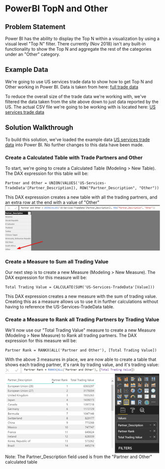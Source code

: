 # PowerBI TopN and Other

## Problem Statement
Power BI has the ability to display the Top N within a visualization by using a visual level "Top N" filter.  There currently (Nov 2018) isn't any built-in functionality to show the Top N and aggregate the rest of the categories under an "Other" category.  

## Example Data
We're going to use US services trade data to show how to get Top N and Other working in Power BI.  Data is taken from here:
[full trade data](https://www.wto.org/english/res_e/statis_e/trade_datasets_e.htm)

To reduce the overall size of the trade data we're working with, we've filtered the data taken from the site above down to just data reported by the US.  The actual CSV file we're going to be working with is located here:
[US services trade data](exampledata/US-Services-TradeData.csv)

## Solution Walkthrough
To build this solution, we've loaded the example data [US services trade data](exampledata/US-Services-TradeData.csv) into Power BI.  No further changes to this data have been made.

### Create a Calculated Table with Trade Partners and Other
To start, we're going to create a Calculated Table (Modeling > New Table).  The DAX expression for this table will be:

````
Partner and Other = UNION(VALUES('US-Services-TradeData'[Partner_Description]), ROW("Partner_Description", "Other"))
````

This DAX expresssion creates a new table with all the trading partners, and an extra row at the end with a value of "Other"
![PartnerAndOther](images/Table-PartnerAndOther.png)

### Create a Measure to Sum all Trading Value
Our next step is to create a new Measure (Modeling > New Measure).  The DAX expression for this measure will be:

````
Total Trading Value = CALCULATE(SUM('US-Services-TradeData'[Value]))
````

This DAX expression creates a new measure with the sum of trading value.  Creating this as a measure allows us to use it in further calculations without having to reference the US-Services-TradeData table.

### Create a Measure to Rank all Trading Partners by Trading Value
We'll now use our "Total Trading Value" measure to create a new Measure (Modeling > New Measure) to Rank all trading partners.  The DAX expression for this measure will be:

````
Partner Rank = RANKX(ALL('Partner and Other'), [Total Trading Value])
````

With the above 3 measures in place, we are now able to create a table that shows each trading partner, it's rank by trading value, and it's trading value:
![TotalAndRankMeasures](images/TotalAndRankMeasures.png)
Note: The Partner_Description field used is from the "Partner and Other" calculated table